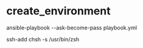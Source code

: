 # create_environment


ansible-playbook --ask-become-pass playbook.yml

ssh-add
chsh -s /usr/bin/zsh

